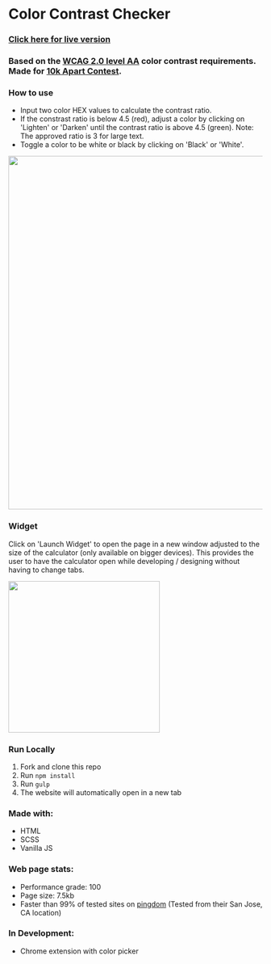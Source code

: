 # Color Contrast Checker
### <a href="https://marijohannessen.github.io/color-contrast-checker/" target="_blank">Click here for live version</a>
### Based on the <a href="https://www.w3.org/TR/UNDERSTANDING-WCAG20/visual-audio-contrast-contrast.html">WCAG 2.0 level AA</a> color contrast requirements. Made for <a href="https://a-k-apart.com/">10k Apart Contest</a>.

### How to use

- Input two color HEX values to calculate the contrast ratio. 
- If the constrast ratio is below 4.5 (red), adjust a color by clicking on 'Lighten' or 'Darken' until the contrast ratio is above 4.5 (green). Note: The approved ratio is 3 for large text.
- Toggle a color to be white or black by clicking on 'Black' or 'White'.

<img src="https://cloud.githubusercontent.com/assets/5447411/19009625/6b540fae-873b-11e6-98fe-1189f680bb1f.png" width="700px" />

### Widget

Click on 'Launch Widget' to open the page in a new window adjusted to the size of the calculator (only available on bigger devices). This provides the user to have the calculator open while developing / designing without having to change tabs.

<img src="https://cloud.githubusercontent.com/assets/5447411/19009624/6b5291ec-873b-11e6-8f9a-ca1ed384984a.png" width="300px" />

### Run Locally

1. Fork and clone this repo
2. Run `npm install`
3. Run `gulp`
4. The website will automatically open in a new tab

### Made with:
- HTML
- SCSS
- Vanilla JS

### Web page stats:

- Performance grade: 100
- Page size: 7.5kb
- Faster than 99% of tested sites on <a href="https://tools.pingdom.com">pingdom</a> (Tested from their San Jose, CA location)

### In Development:

- Chrome extension with color picker

